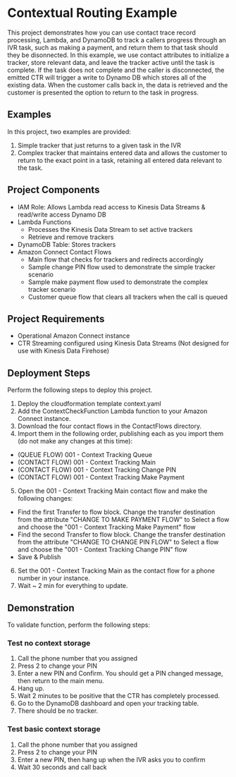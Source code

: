 # Contextual Routing Example

This project demonstrates how you can use contact trace record processing, Lambda, and DynamoDB to track a callers progress through an IVR task, such as making a payment, and return them to that task should they be disonnected. In this example, we use contact attributes to initialize a tracker, store relevant data, and leave the tracker active until the task is complete. If the task does not complete and the caller is disconnected, the emitted CTR will trigger a write to Dynamo DB which stores all of the existing data. When the customer calls back in, the data is retrieved and the customer is presented the option to return to the task in progress. 
## Examples
In this project, two examples are provided:
1. Simple tracker that just returns to a given task in the IVR
2. Complex tracker that maintains entered data and allows the customer to return to the exact point in a task, retaining all entered data relevant to the task.

## Project Components
- IAM Role: Allows Lambda read access to Kinesis Data Streams & read/write access Dynamo DB
- Lambda Functions
  - Processes the Kinesis Data Stream to set active trackers
  - Retrieve and remove trackers
- DynamoDB Table: Stores trackers
- Amazon Connect Contact Flows
  - Main flow that checks for trackers and redirects accordingly
  - Sample change PIN flow used to demonstrate the simple tracker scenario
  - Sample make payment flow used to demonstrate the complex tracker scenario
  - Customer queue flow that clears all trackers when the call is queued
  
## Project Requirements
- Operational Amazon Connect instance
- CTR Streaming configured using Kinesis Data Streams (Not designed for use with Kinesis Data Firehose)

## Deployment Steps
Perform the following steps to deploy this project. 
1. Deploy the cloudformation template context.yaml
2. Add the ContextCheckFunction Lambda function to your Amazon Connect instance.
3. Download the four contact flows in the ContactFlows directory.
4. Import them in the following order, publishing each as you import them (do not make any changes at this time):
  - (QUEUE FLOW) 001 - Context Tracking Queue
  - (CONTACT FLOW) 001 - Context Tracking Main
  - (CONTACT FLOW) 001 - Context Tracking Change PIN
  - (CONTACT FLOW) 001 - Context Tracking Make Payment
5. Open the 001 - Context Tracking Main contact flow and make the following changes:
  - Find the first Transfer to flow block. Change the transfer destination from the attribute "CHANGE TO MAKE PAYMENT FLOW" to Select a flow and choose the "001 - Context Tracking Make Payment" flow
  - Find the second Transfer to flow block. Change the transfer destination from the attribute "CHANGE TO CHANGE PIN FLOW" to Select a flow and choose the "001 - Context Tracking Change PIN" flow
  - Save & Publish
6. Set the 001 - Context Tracking Main as the contact flow for a phone number in your instance.
7. Wait ~ 2 min for everything to update.

## Demonstration
To validate function, perform the following steps:
### Test no context storage
1. Call the phone number that you assigned
2. Press 2 to change your PIN
3. Enter a new PIN and Confirm. You should get a PIN changed message, then return to the main menu.
4. Hang up. 
5. Wait 2 minutes to be positive that the CTR has completely processed.
6. Go to the DynamoDB dashboard and open your tracking table.
7. There should be no tracker.

### Test basic context storage
1. Call the phone number that you assigned
2. Press 2 to change your PIN
3. Enter a new PIN, then hang up when the IVR asks you to confirm
4. Wait 30 seconds and call back

  
